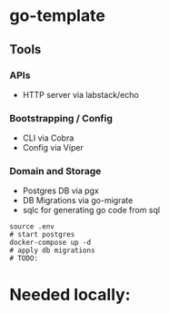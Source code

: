 # go-template

## Tools

### APIs
* HTTP server via labstack/echo

### Bootstrapping / Config
* CLI via Cobra
* Config via Viper

### Domain and Storage
* Postgres DB via pgx
* DB Migrations via go-migrate
* sqlc for generating go code from sql

```
source .env
# start postgres
docker-compose up -d
# apply db migrations
# TODO:
```

# Needed locally:

